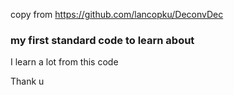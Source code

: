 copy from https://github.com/lancopku/DeconvDec
### my first standard code to learn about
I learn a lot from this code

Thank u
